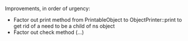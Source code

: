 Improvements, in order of urgency:

* Factor out print method from PrintableObject to ObjectPrinter::print to get rid of a need to be a child of ns object
* Factor out check method (...)
